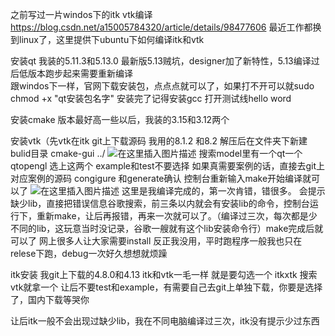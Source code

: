 之前写过一片windos下的itk vtk编译
https://blog.csdn.net/a15005784320/article/details/98477606
最近工作都换到linux了，这里提供下ubuntu下如何编译itk和vtk

安装qt
我装的5.11.3和5.13.0
最新版5.13贼坑，designer加了新特性，5.13编译过后低版本跑步起来需要重新编译   
跟windos下一样，官网下载安装包，点点点就可以了，如果打不开可以就sudo chmod +x  "qt安装包名字"
安装完了记得安装gcc
打开测试线hello word

安装cmake
版本最好高一些以后，我装的3.15和3.12两个


安装vtk（先vtk在itk
git上下载源码    我用的8.1.2  和8.2
解压后在文件夹下新建bulid目录
cmake-gui ../
![在这里插入图片描述](https://img-blog.csdnimg.cn/20190828135938894.png?x-oss-process=image/watermark,type_ZmFuZ3poZW5naGVpdGk,shadow_10,text_aHR0cHM6Ly9ibG9nLmNzZG4ubmV0L2ExNTAwNTc4NDMyMA==,size_16,color_FFFFFF,t_70)
搜索model里有一个qt一个qtopengl  选上这两个
example和test不要选择
如果真需要案例的话，直接去git上对应案例的源码
congigure 和generate确认
控制台重新输入make开始编译就可以了
![在这里插入图片描述](https://img-blog.csdnimg.cn/20190828140226838.png?x-oss-process=image/watermark,type_ZmFuZ3poZW5naGVpdGk,shadow_10,text_aHR0cHM6Ly9ibG9nLmNzZG4ubmV0L2ExNTAwNTc4NDMyMA==,size_16,color_FFFFFF,t_70)
这里是我编译完成的，第一次肯错，错很多。
会提示缺少lib，直接把错误信息谷歌搜索，前三条以内就会有安装lib的命令，控制台运行下，重新make，让后再报错，再来一次就可以了。（编译过三次，每次都是少不同的lib，这玩意当时没记录，谷歌一艘就有这个lib安装命令行）make完成后就可以了
网上很多人让大家需要install 反正我没用，平时跑程序一般我也只在relese下跑，debug一次好久想想就烦躁




itk安装
我git上下载的4.8.0和4.13
itk和vtk一毛一样
就是要勾选一个  itkxtk  搜索vtk就拿一个
让后不要test和example，有需要自己去git上单独下载，你要是选择了，国内下载等哭你

让后itk一般不会出现过缺少lib，我在不同电脑编译过三次，itk没有提示少过东西
